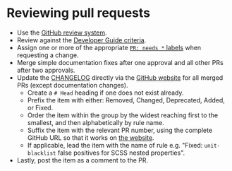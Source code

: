 # Reviewing pull requests

-   Use the [GitHub review system](https://help.github.com/articles/about-pull-request-reviews/).
-   Review against the [Developer Guide criteria](rules.md).
-   Assign one or more of the appropriate [`PR: needs *` labels](https://github.com/stylelint/stylelint/labels) when requesting a change.
-   Merge simple documentation fixes after one approval and all other PRs after two approvals.
-   Update the [CHANGELOG](https://github.com/stylelint/stylelint/blob/master/CHANGELOG.md) directly via the [GitHub website](https://github.com/stylelint/stylelint/edit/master/CHANGELOG.md) for all merged PRs (except documentation changes).
    -   Create a `# Head` heading if one does not exist already.
    -   Prefix the item with either: Removed, Changed, Deprecated, Added, or Fixed.
    -   Order the item within the group by the widest reaching first to the smallest, and then alphabetically by rule name.
    -   Suffix the item with the relevant PR number, using the complete GitHub URL so that it works on [the website](https://stylelint.io/CHANGELOG/).
    -   If applicable, lead the item with the name of rule e.g. "Fixed: `unit-blacklist` false positives for SCSS nested properties".
-   Lastly, post the item as a comment to the PR.

